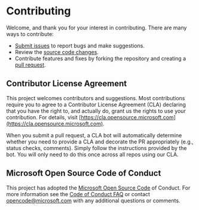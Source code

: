 # Contributing 

Welcome, and thank you for your interest in contributing. There are many ways to contribute: 
* [Submit issues](https://github.com/microsoft/Azure-Social-Media-Analytics-Solution-Accelerator/issues) to report bugs and make suggestions. 
* Review the [source code changes](https://github.com/microsoft/Azure-Social-Media-Analytics-Solution-Accelerator/compare). 
* Contribute features and fixes by forking the repository and creating a [pull request](https://github.com/Azure-Social-Media-Analytics-Solution-Accelerator/pulls). 

## Contributor License Agreement 
This project welcomes contributors and suggestions. Most contributions require you to agree to a Contributor License Agreement (CLA) declaring that you have the right to, and actually do, grant us the rights to use your contribution. For details, visit [https://cla.opensource.microsoft.com](https://cla.opensource.microsoft.com).

When you submit a pull request, a CLA bot will automatically determine whether you need to provide a CLA and decorate the PR appropriately (e.g., status checks, comments). Simply follow the instructions provided by the bot. You will only need to do this once across all repos using our CLA. 

## Microsoft Open Source Code of Conduct
This project has adopted the [Microsoft Open Source Code](https://opensource.microsoft.com/codeofconduct/) of Conduct. For more information see the [Code of Conduct FAQ](https://opensource.microsoft.com/codeofconduct/faq/) or contact [opencode@microsoft.com](mailto:opencode@microsoft.com) with any additional questions or comments. 
